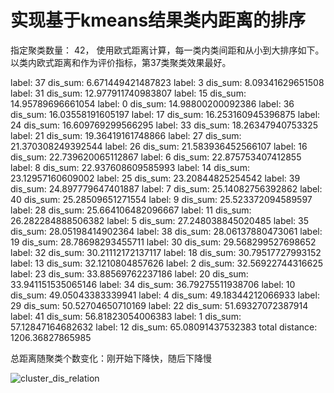 # 实现基于kmeans结果类内距离的排序

指定聚类数量： 42， 使用欧式距离计算，每一类内类间距和从小到大排序如下。以类内欧式距离和作为评价指标，第37类聚类效果最好。

label: 37  dis_sum: 6.671449421487823
label: 3  dis_sum: 8.09341629651508
label: 31  dis_sum: 12.977911740983807
label: 15  dis_sum: 14.95789696661054
label: 0  dis_sum: 14.98800200092386
label: 36  dis_sum: 16.03558191605197
label: 17  dis_sum: 16.253160945396875
label: 24  dis_sum: 16.609769299566295
label: 33  dis_sum: 18.26347940753325
label: 21  dis_sum: 19.36419161748866
label: 27  dis_sum: 21.370308249392544
label: 26  dis_sum: 21.583936452566107
label: 16  dis_sum: 22.739620065112867
label: 6  dis_sum: 22.875753407412855
label: 8  dis_sum: 22.937608609585993
label: 14  dis_sum: 23.12957160609002
label: 25  dis_sum: 23.20844825254542
label: 39  dis_sum: 24.897779647401887
label: 7  dis_sum: 25.14082756392862
label: 40  dis_sum: 25.28509651271554
label: 9  dis_sum: 25.523372094589597
label: 28  dis_sum: 25.664106482096667
label: 11  dis_sum: 26.282284888506382
label: 5  dis_sum: 27.248038845020485
label: 35  dis_sum: 28.05198414902364
label: 38  dis_sum: 28.06137880473061
label: 19  dis_sum: 28.78698293455711
label: 30  dis_sum: 29.568299527698652
label: 32  dis_sum: 30.21112172137117
label: 18  dis_sum: 30.79517727993152
label: 13  dis_sum: 32.1210804857626
label: 2  dis_sum: 32.56922744316625
label: 23  dis_sum: 33.88569762237186
label: 20  dis_sum: 33.941151535065146
label: 34  dis_sum: 36.79275511938706
label: 10  dis_sum: 49.05043383339941
label: 4  dis_sum: 49.18344212066933
label: 29  dis_sum: 50.52704650710169
label: 22  dis_sum: 51.69327072387914
label: 41  dis_sum: 56.81823054006383
label: 1  dis_sum: 57.12847164682632
label: 12  dis_sum: 65.08091437532383
total distance: 1206.36827865985

总距离随聚类个数变化：刚开始下降快，随后下降慢

![cluster_dis_relation](H:\1.ai_learning\2.project\6.week5\2.homework\pic\cluster_dis_relation.png)